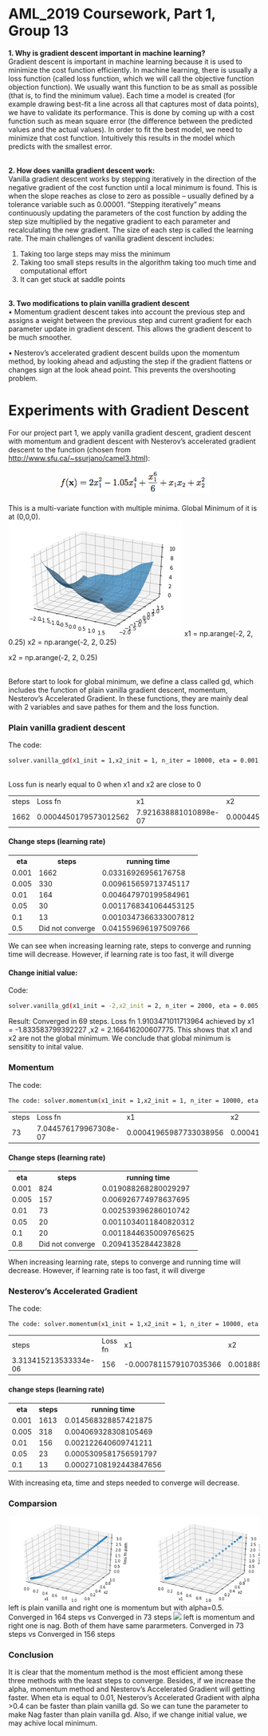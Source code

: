 # AML_2019 Coursework, Part 1, Group 13
<b>1. Why is gradient descent important in machine learning?</b> 
<br>
Gradient descent is important in machine learning because it is used to minimize the cost function efficiently. In machine learning, there is usually a loss function (called loss function, which we will call the objective function objection function). We usually want this function to be as small as possible (that is, to find the minimum value). Each time a model is created (for example drawing best-fit a line across all that captures most of data points), we have to validate its performance. This is done by coming up with a cost function such as mean square error (the difference between the predicted values and the actual values). In order to fit the best model, we need to minimize that cost function. Intuitively this results in the model which predicts with the smallest error. 
<br>
<br>

<b> 2. How does vanilla gradient descent work:</b>
<br>
Vanilla gradient descent works by stepping iteratively in the direction of the negative gradient of the cost function until a local minimum is found. This is when the slope reaches as close to zero as possible – usually defined by a tolerance variable such as 0.00001.
“Stepping iteratively” means continuously updating the parameters of the cost function by adding the step size multiplied by the negative gradient to each parameter and recalculating the new gradient. The size of each step is called the learning rate. 
The main challenges of vanilla gradient descent includes: 
1.	Taking too large steps may miss the minimum
2.	Taking too small steps results in the algorithm taking too much time and computational effort
3.	It can get stuck at saddle points
<br>
<b>3. Two modifications to plain vanilla gradient descent</b>
<br>
•	Momentum gradient descent takes into account the previous step and assigns a weight between the previous step and current gradient for each parameter update in gradient descent. This allows the gradient descent to be much smoother.

•	Nesterov’s accelerated gradient descent builds upon the momentum method, by looking ahead and adjusting the step if the gradient flattens or changes sign at the look ahead point. This prevents the overshooting problem.  


# Experiments with Gradient Descent

For our project part 1, we apply vanilla gradient descent, gradient descent with momentum and gradient descent with Nesterov’s accelerated gradient descent to the function (chosen from http://www.sfu.ca/~ssurjano/camel3.html):

<center><img src="https://raw.githubusercontent.com/tvxqtvbs777/AML/master/images/functions.png" alt="W3Schools.com"> </center>
<br>This is a multi-variate function with multiple minima. Global Minimum of it is at (0,0,0).
<br>
<img src="https://raw.githubusercontent.com/tvxqtvbs777/AML/master/images/functions%20-%20%E8%A4%87%E8%A3%BD.png" alt="W3Schools.com"> 
x1 = np.arange(-2, 2, 0.25)
x2 = np.arange(-2, 2, 0.25)

x2 = np.arange(-2, 2, 0.25)

<br>
Before start to look for global minimum, we define a class called gd, which includes the function of plain vanilla gradient descent, momentum, Nesterov’s Accelerated Gradient. In these functions, they are mainly deal with 2 variables and save pathes for them and the loss function.

### Plain vanilla gradient descent

<table style="width:100%">
 The code: 
  
```bash
solver.vanilla_gd(x1_init = 1,x2_init = 1, n_iter = 10000, eta = 0.001, tol = 1e-5)
```
  <tr>
    <td>steps </td>
    <td>Loss fn</td> 
    <td>x1  </td>
     <td>x2  </td>
      <td>running time</td>
  </tr>
    <tr>
    <td>1662</td>
    <td>0.0004450179573012562</td> 
    <td>7.921638881010898e-07 </td>
     <td>0.0004450179573012562 </td>
        <td>0.014373779296875</td>
  </tr>
<br>Loss fun is nearly equal to 0 when x1 and x2 are close to 0
</table>

#### Change steps (learning rate)
<table style="width:100%">
  <tr>
    <th>eta</th>
    <th>steps</th> 
    <th>running time</th>
  </tr>
  <tr>
    <td>0.001</td>
    <td>1662</td> 
    <td>0.03316926956176758 </td>
  </tr>
  <tr>
    <td>0.005</td>
    <td>330</td> 
    <td>0.009615659713745117</td>
  </tr>
    <tr>
    <td>0.01</td>
    <td>164</td> 
    <td>0.004647970199584961</td>
  </tr>
    <tr>
    <td>0.05</td>
    <td>30</td> 
    <td>0.0011768341064453125</td>
  </tr>
    <tr>
    <td>0.1</td>
    <td>13</td> 
    <td>0.0010347366333007812</td>
  </tr>
    <tr>
    <td>0.5</td>
    <td>Did not converge</td> 
    <td>0.041559696197509766</td>
  </tr>
    
</table>

We can see when increasing learning rate, steps to converge and running time will decrease.
However, if learning rate is too fast, it will diverge
#### Change initial value:
Code: 
```bash
solver.vanilla_gd(x1_init = -2,x2_init = 2, n_iter = 2000, eta = 0.005, tol = 1e-5)
```
Result: Converged in 69 steps.  Loss fn 1.9103471011713964 achieved by x1 = -1.833583799392227 ,x2 = 2.166416200607775. This shows that x1 and x2 are not the global minimum. We conclude that global minimum is sensitity to inital value.

### Momentum
 The code: 
  
```bash
The code: solver.momentum(x1_init = 1,x2_init = 1, n_iter = 10000, eta = 0.01, tol = 1e-5, alpha =0.5)
```
<table style="width:100%">
  <tr>
    <td>steps </td>
    <td>Loss fn</td> 
    <td>x1  </td>
     <td>x2  </td>
     <td>running time</td>
  </tr>
    <tr>
    <td>73 </td>
    <td>7.044576179967308e-07  </td> 
    <td>0.00041965987733038956 </td>
     <td>0.00041965987733038956  </td>
    <td>0.003508329391479492</td>
  </tr>
</table>

#### Change steps (learning rate)
<table style="width:100%">
  <tr>
    <th>eta</th>
    <th>steps</th> 
    <th>running time</th>
  </tr>
  <tr>
    <td>0.001</td>
    <td>824</td> 
    <td>0.019088268280029297 </td>
  </tr>
  <tr>
    <td>0.005</td>
    <td>157</td> 
    <td>0.006926774978637695 </td>
  </tr>
    <tr>
    <td>0.01</td>
    <td>73</td> 
    <td>0.002539396286010742</td>
  </tr>
    <tr>
    <td>0.05</td>
    <td>20</td> 
    <td>0.0011034011840820312 </td>
  </tr>
    <tr>
    <td>0.1</td>
    <td>20</td> 
    <td>0.0011844635009765625 </td>
  </tr>
    <tr>
    <td>0.8</td>
    <td>Did not converge</td> 
    <td>0.2094135284423828</td>
  </tr>
    
</table>
When increasing learning rate, steps to converge and running time will decrease.
However, if learning rate is too fast, it will diverge

### Nesterov’s Accelerated Gradient

<table style="width:100%">
 The code: 
  
```bash
The code: solver.momentum(x1_init = 1,x2_init = 1, n_iter = 10000, eta = 0.01, tol = 1e-5, alpha =0.5)
```
  <tr>
    <td>steps </td>
    <td>Loss fn</td> 
    <td>x1  </td>
     <td>x2  </td>
     <td>running time</td>
  </tr>
    <tr>
    <td>3.313415213533334e-06</td>
    <td>156   </td> 
    <td> -0.0007811579107035366 </td>
     <td>0.0018890956092327423 </td>
    <td>0.006716012954711914</td>
  </tr>
</table>

#### change steps (learning rate)

<table style="width:100%">
  <tr>
    <th>eta</th>
    <th>steps</th> 
    <th>running time</th>
  </tr>
  <tr>
    <td>0.001</td>
    <td>1613</td> 
    <td>0.014568328857421875</td>
  </tr>
  <tr>
    <td>0.005</td>
    <td>318</td> 
    <td>0.004069328308105469</td>
  </tr>
    <tr>
    <td>0.01</td>
    <td>156</td> 
    <td>0.002122640609741211</td>
  </tr>
    <tr>
    <td>0.05</td>
    <td>23</td> 
    <td>0.0005309581756591797</td>
  </tr>
    <tr>
    <td>0.1</td>
    <td>13</td> 
    <td>0.00027108192443847656</td>
  </tr>
    
</table>

With increasing eta, time and steps needed to converge will decrease.
### Comparsion
<img src="https://raw.githubusercontent.com/tvxqtvbs777/AML/master/images/vanillamoment.png" alt="W3Schools.com"> 
left is plain vanilla and right one is momentum but with alpha=0.5. Converged in 164 steps vs Converged in 73 steps
<img src="https://raw.githubusercontent.com/tvxqtvbs777/AML/master/images/momentnag.png.com"> 
left is momentum and right one is nag. Both of them have same pararmeters. Converged in 73 steps vs Converged in 156 steps

### Conclusion
It is clear that the momentum method is the most efficient among these three methods with the least steps to converge. Besides, if we increase the alpha, momentum method and Nesterov’s Accelerated Gradient will getting faster. When eta is equal to 0.01, Nesterov’s Accelerated Gradient with alpha >0.4 can be faster than plain vanilla gd. So we can tune the parameter to make Nag faster than plain vanilla gd. Also, if we change initial value, we may achive local minimum.
